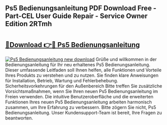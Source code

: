 ## Ps5 Bedienungsanleitung PDF Download Free - Part-CEL User Guide Repair - Service Owner Edition 2RTmh

# <h2><a href="http://df3z368.blite.top/?on=Ps5+Bedienungsanleitung">🔗Download 👉🔴 Ps5 Bedienungsanleitung</a></h2>

[![Ps5 Bedienungsanleitung new download](https://i.imgur.com/lujVjoI.png)](http://df3z368.blite.top/?on=Ps5+Bedienungsanleitung)
Grüße und willkommen in der Bedienungsanleitung für Ihr neu erhaltenes Ps5 Bedienungsanleitung. Dieser umfassende Leitfaden soll Ihnen helfen, alle Funktionen und Vorteile Ihres Produkts zu verstehen und zu nutzen. Sie finden klare Anweisungen für Installation, Betrieb, Wartung und Fehlerbehebung. Sicherheitsvorkehrungen für den Außenbereich Bitte treffen Sie zusätzliche Vorsichtsmaßnahmen, wenn Sie Ihren neuen Ps5 Bedienungsanleitung im Freien verwenden. Die intuitive Benutzeroberfläche und die erweiterten Funktionen Ihres neuen Ps5 Bedienungsanleitung arbeiten harmonisch zusammen, um Ihre Erfahrung zu verbessern. Bitte zögern Sie nicht, Ps5 Bedienungsanleitung. Unser Kundensupport-Team ist bereit, Ihre Fragen zu beantworten.
